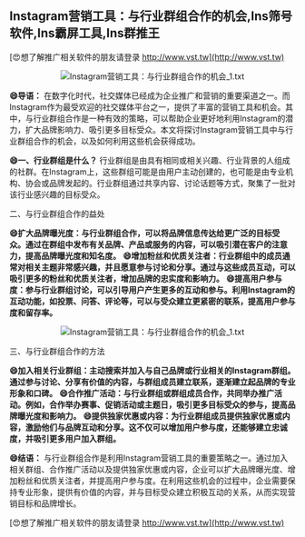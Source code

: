## **Instagram营销工具：与行业群组合作的机会,Ins筛号软件,Ins霸屏工具,Ins群推王**

[😍想了解推广相关软件的朋友请登录 http://www.vst.tw](http://www.vst.tw)

 <center><img src="https://vst.tw/MP4/tuiguang/png/0.png" alt="Instagram营销工具：与行业群组合作的机会_1.txt"></center>

**😄导语：**
在数字化时代，社交媒体已经成为企业推广和营销的重要渠道之一。而Instagram作为最受欢迎的社交媒体平台之一，提供了丰富的营销工具和机会。其中，与行业群组合作是一种有效的策略，可以帮助企业更好地利用Instagram的潜力，扩大品牌影响力、吸引更多目标受众。本文将探讨Instagram营销工具中与行业群组合作的机会，以及如何利用这些机会获得成功。

**😄一、行业群组是什么？**
行业群组是由具有相同或相关兴趣、行业背景的人组成的社群。在Instagram上，这些群组可能是由用户主动创建的，也可能是由专业机构、协会或品牌发起的。行业群组通过共享内容、讨论话题等方式，聚集了一批对该行业感兴趣的目标受众。

二、与行业群组合作的益处

**😄扩大品牌曝光度：与行业群组合作，可以将品牌信息传达给更广泛的目标受众。通过在群组中发布有关品牌、产品或服务的内容，可以吸引潜在客户的注意力，提高品牌曝光度和知名度。**
**😄增加粉丝和优质关注者：行业群组中的成员通常对相关主题非常感兴趣，并且愿意参与讨论和分享。通过与这些成员互动，可以吸引更多的粉丝和优质关注者，增加品牌的忠实度和影响力。**
**😄提高用户参与度：参与行业群组讨论，可以引导用户产生更多的互动和参与。利用Instagram的互动功能，如投票、问答、评论等，可以与受众建立更紧密的联系，提高用户参与度和留存率。**

 <center><img src="https://vst.tw/MP4/tuiguang/png/3.png" alt="Instagram营销工具：与行业群组合作的机会_1.txt"></center>

三、与行业群组合作的方法

**😄加入相关行业群组：主动搜索并加入与自己品牌或行业相关的Instagram群组。通过参与讨论、分享有价值的内容，与群组成员建立联系，逐渐建立起品牌的专业形象和口碑。**
**😄合作推广活动：与行业群组或群组成员合作，共同举办推广活动。例如，合作举办赛事、促销活动或主题日，吸引更多目标受众的参与，提高品牌曝光度和影响力。**
**😄提供独家优惠或内容：为行业群组成员提供独家优惠或内容，激励他们与品牌互动和分享。这不仅可以增加用户参与度，还能够建立忠诚度，并吸引更多用户加入群组。**

**😄结语：**
与行业群组合作是利用Instagram营销工具的重要策略之一。通过加入相关群组、合作推广活动以及提供独家优惠或内容，企业可以扩大品牌曝光度、增加粉丝和优质关注者，并提高用户参与度。在利用这些机会的过程中，企业需要保持专业形象，提供有价值的内容，并与目标受众建立积极互动的关系，从而实现营销目标和品牌增长。

[😍想了解推广相关软件的朋友请登录 http://www.vst.tw](http://www.vst.tw)



